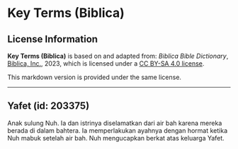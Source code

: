 # Key Terms (Biblica)

## License Information

**Key Terms (Biblica)** is based on and adapted from: _Biblica Bible Dictionary_, [Biblica, Inc.](https://www.biblica.com/), 2023, which is licensed under a [CC BY-SA 4.0 license](https://creativecommons.org/licenses/by-sa/4.0/legalcode.en).

This markdown version is provided under the same license.



--------------------------------

## Yafet (id: 203375)

Anak sulung Nuh. Ia dan istrinya diselamatkan dari air bah karena mereka berada di dalam bahtera. Ia memperlakukan ayahnya dengan hormat ketika Nuh mabuk setelah air bah. Nuh mengucapkan berkat atas keluarga Yafet.



